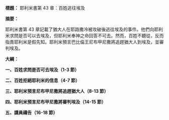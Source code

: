 **標題：** 耶利米書第 43 章：百姓逃往埃及

**摘要：**

耶利米書第 43 章記載了猶大人在耶路撒冷被攻破後逃往埃及的事件。他們向耶利米求問是否可以去埃及，但耶利米奉神之命回答不可去。然而，百姓不聽從，反而指責耶利米是假先知。耶利米預言巴比倫王尼布甲尼撒將追趕猶大人到埃及，並審判埃及。

**大綱：**

**一、百姓求問是否可去埃及（1-3 節）**

**二、百姓拒絕耶利米的信息（4-7 節）**

**三、耶利米預言尼布甲尼撒將追趕猶大人（8-13 節）**

**四、耶利米預言尼布甲尼撒將審判埃及（14-15 節）**

**五、講員禱告（16-18 節）**